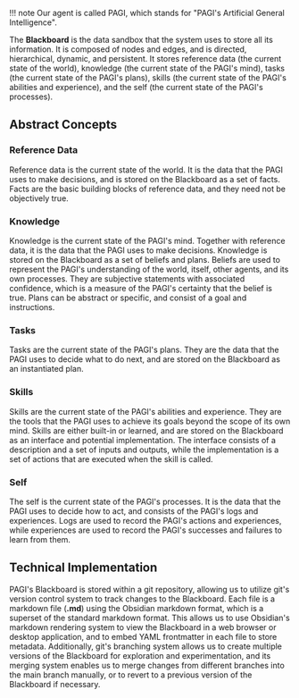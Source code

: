 !!! note
    Our agent is called PAGI, which stands for "PAGI's Artificial General Intelligence".

The **Blackboard** is the data sandbox that the system uses to store all its information. It is composed of nodes and edges, and is directed, hierarchical, dynamic, and persistent. It stores reference data (the current state of the world), knowledge (the current state of the PAGI's mind), tasks (the current state of the PAGI's plans), skills (the current state of the PAGI's abilities and experience), and the self (the current state of the PAGI's processes).

## Abstract Concepts

### Reference Data

Reference data is the current state of the world. It is the data that the PAGI uses to make decisions, and is stored on the Blackboard as a set of facts. Facts are the basic building blocks of reference data, and they need not be objectively true.

### Knowledge

Knowledge is the current state of the PAGI's mind. Together with reference data, it is the data that the PAGI uses to make decisions. Knowledge is stored on the Blackboard as a set of beliefs and plans. Beliefs are used to represent the PAGI's understanding of the world, itself, other agents, and its own processes. They are subjective statements with associated confidence, which is a measure of the PAGI's certainty that the belief is true. Plans can be abstract or specific, and consist of a goal and instructions.

### Tasks

Tasks are the current state of the PAGI's plans. They are the data that the PAGI uses to decide what to do next, and are stored on the Blackboard as an instantiated plan.

### Skills

Skills are the current state of the PAGI's abilities and experience. They are the tools that the PAGI uses to achieve its goals beyond the scope of its own mind. Skills are either built-in or learned, and are stored on the Blackboard as an interface and potential implementation. The interface consists of a description and a set of inputs and outputs, while the implementation is a set of actions that are executed when the skill is called.

### Self

The self is the current state of the PAGI's processes. It is the data that the PAGI uses to decide how to act, and consists of the PAGI's logs and experiences. Logs are used to record the PAGI's actions and experiences, while experiences are used to record the PAGI's successes and failures to learn from them.

## Technical Implementation

PAGI's Blackboard is stored within a git repository, allowing us to utilize git's version control system to track changes to the Blackboard. Each file is a markdown file (**.md**) using the Obsidian markdown format, which is a superset of the standard markdown format. This allows us to use Obsidian's markdown rendering system to view the Blackboard in a web browser or desktop application, and to embed YAML frontmatter in each file to store metadata. Additionally, git's branching system allows us to create multiple versions of the Blackboard for exploration and experimentation, and its merging system enables us to merge changes from different branches into the main branch manually, or to revert to a previous version of the Blackboard if necessary.
